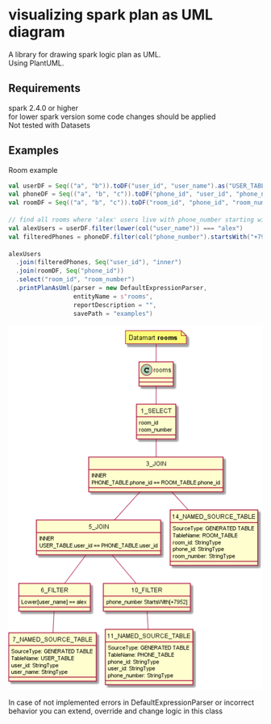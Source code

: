 # visualizing spark plan as UML diagram

A library for drawing spark logic plan as UML.\
Using PlantUML.

## Requirements
spark 2.4.0 or higher\
for lower spark version some code changes should be applied\
Not tested with Datasets
## Examples

Room example
```scala
val userDF = Seq(("a", "b")).toDF("user_id", "user_name").as("USER_TABLE")
val phoneDF = Seq(("a", "b", "c")).toDF("phone_id", "user_id", "phone_number").as("PHONE_TABLE")
val roomDF = Seq(("a", "b", "c")).toDF("room_id", "phone_id", "room_number").as("ROOM_TABLE")

// find all rooms where 'alex' users live with phone_number starting with '+7952'
val alexUsers = userDF.filter(lower(col("user_name")) === "alex")
val filteredPhones = phoneDF.filter(col("phone_number").startsWith("+7952"))

alexUsers
  .join(filteredPhones, Seq("user_id"), "inner")
  .join(roomDF, Seq("phone_id"))
  .select("room_id", "room_number")
  .printPlanAsUml(parser = new DefaultExpressionParser,
                  entityName = s"rooms",
                  reportDescription = "",
                  savePath = "examples")
```
![Alt text](/examples/rooms.png)

In case of not implemented errors in DefaultExpressionParser or incorrect behavior you can extend, override and change 
logic in this class

